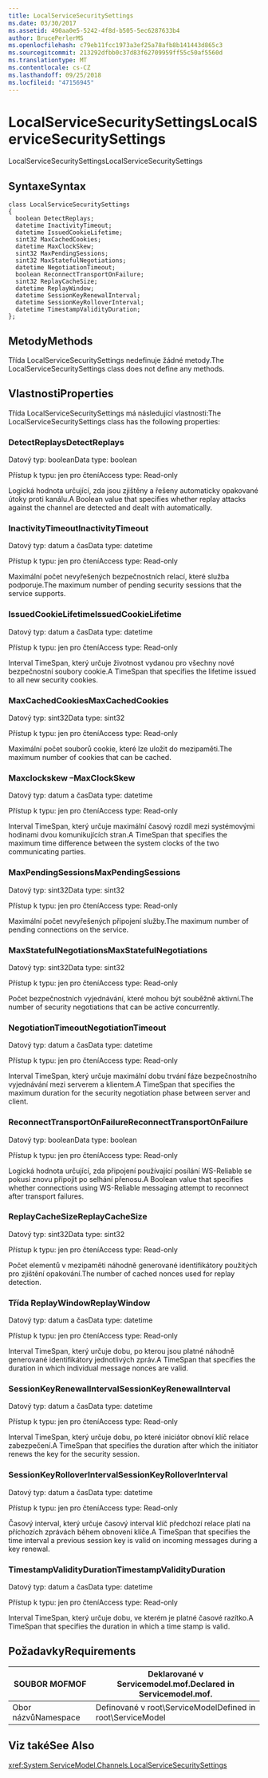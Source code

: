 ```yaml
---
title: LocalServiceSecuritySettings
ms.date: 03/30/2017
ms.assetid: 490aa0e5-5242-4f8d-b505-5ec6287633b4
author: BrucePerlerMS
ms.openlocfilehash: c79eb11fcc1973a3ef25a78afb8b141443d865c3
ms.sourcegitcommit: 213292dfbb0c37d83f62709959ff55c50af5560d
ms.translationtype: MT
ms.contentlocale: cs-CZ
ms.lasthandoff: 09/25/2018
ms.locfileid: "47156945"
---
```

# <a name="localservicesecuritysettings"></a><span data-ttu-id="1466e-102">LocalServiceSecuritySettings</span><span class="sxs-lookup"><span data-stu-id="1466e-102">LocalServiceSecuritySettings</span></span>
<span data-ttu-id="1466e-103">LocalServiceSecuritySettings</span><span class="sxs-lookup"><span data-stu-id="1466e-103">LocalServiceSecuritySettings</span></span>  
  
## <a name="syntax"></a><span data-ttu-id="1466e-104">Syntaxe</span><span class="sxs-lookup"><span data-stu-id="1466e-104">Syntax</span></span>  
  
```  
class LocalServiceSecuritySettings  
{  
  boolean DetectReplays;  
  datetime InactivityTimeout;  
  datetime IssuedCookieLifetime;  
  sint32 MaxCachedCookies;  
  datetime MaxClockSkew;  
  sint32 MaxPendingSessions;  
  sint32 MaxStatefulNegotiations;  
  datetime NegotiationTimeout;  
  boolean ReconnectTransportOnFailure;  
  sint32 ReplayCacheSize;  
  datetime ReplayWindow;  
  datetime SessionKeyRenewalInterval;  
  datetime SessionKeyRolloverInterval;  
  datetime TimestampValidityDuration;  
};  
```  
  
## <a name="methods"></a><span data-ttu-id="1466e-105">Metody</span><span class="sxs-lookup"><span data-stu-id="1466e-105">Methods</span></span>  
 <span data-ttu-id="1466e-106">Třída LocalServiceSecuritySettings nedefinuje žádné metody.</span><span class="sxs-lookup"><span data-stu-id="1466e-106">The LocalServiceSecuritySettings class does not define any methods.</span></span>  
  
## <a name="properties"></a><span data-ttu-id="1466e-107">Vlastnosti</span><span class="sxs-lookup"><span data-stu-id="1466e-107">Properties</span></span>  
 <span data-ttu-id="1466e-108">Třída LocalServiceSecuritySettings má následující vlastnosti:</span><span class="sxs-lookup"><span data-stu-id="1466e-108">The LocalServiceSecuritySettings class has the following properties:</span></span>  
  
### <a name="detectreplays"></a><span data-ttu-id="1466e-109">DetectReplays</span><span class="sxs-lookup"><span data-stu-id="1466e-109">DetectReplays</span></span>  
 <span data-ttu-id="1466e-110">Datový typ: boolean</span><span class="sxs-lookup"><span data-stu-id="1466e-110">Data type: boolean</span></span>  
  
 <span data-ttu-id="1466e-111">Přístup k typu: jen pro čtení</span><span class="sxs-lookup"><span data-stu-id="1466e-111">Access type: Read-only</span></span>  
  
 <span data-ttu-id="1466e-112">Logická hodnota určující, zda jsou zjištěny a řešeny automaticky opakované útoky proti kanálu.</span><span class="sxs-lookup"><span data-stu-id="1466e-112">A Boolean value that specifies whether replay attacks against the channel are detected and dealt with automatically.</span></span>  
  
### <a name="inactivitytimeout"></a><span data-ttu-id="1466e-113">InactivityTimeout</span><span class="sxs-lookup"><span data-stu-id="1466e-113">InactivityTimeout</span></span>  
 <span data-ttu-id="1466e-114">Datový typ: datum a čas</span><span class="sxs-lookup"><span data-stu-id="1466e-114">Data type: datetime</span></span>  
  
 <span data-ttu-id="1466e-115">Přístup k typu: jen pro čtení</span><span class="sxs-lookup"><span data-stu-id="1466e-115">Access type: Read-only</span></span>  
  
 <span data-ttu-id="1466e-116">Maximální počet nevyřešených bezpečnostních relací, které služba podporuje.</span><span class="sxs-lookup"><span data-stu-id="1466e-116">The maximum number of pending security sessions that the service supports.</span></span>  
  
### <a name="issuedcookielifetime"></a><span data-ttu-id="1466e-117">IssuedCookieLifetime</span><span class="sxs-lookup"><span data-stu-id="1466e-117">IssuedCookieLifetime</span></span>  
 <span data-ttu-id="1466e-118">Datový typ: datum a čas</span><span class="sxs-lookup"><span data-stu-id="1466e-118">Data type: datetime</span></span>  
  
 <span data-ttu-id="1466e-119">Přístup k typu: jen pro čtení</span><span class="sxs-lookup"><span data-stu-id="1466e-119">Access type: Read-only</span></span>  
  
 <span data-ttu-id="1466e-120">Interval TimeSpan, který určuje životnost vydanou pro všechny nové bezpečnostní soubory cookie.</span><span class="sxs-lookup"><span data-stu-id="1466e-120">A TimeSpan that specifies the lifetime issued to all new security cookies.</span></span>  
  
### <a name="maxcachedcookies"></a><span data-ttu-id="1466e-121">MaxCachedCookies</span><span class="sxs-lookup"><span data-stu-id="1466e-121">MaxCachedCookies</span></span>  
 <span data-ttu-id="1466e-122">Datový typ: sint32</span><span class="sxs-lookup"><span data-stu-id="1466e-122">Data type: sint32</span></span>  
  
 <span data-ttu-id="1466e-123">Přístup k typu: jen pro čtení</span><span class="sxs-lookup"><span data-stu-id="1466e-123">Access type: Read-only</span></span>  
  
 <span data-ttu-id="1466e-124">Maximální počet souborů cookie, které lze uložit do mezipaměti.</span><span class="sxs-lookup"><span data-stu-id="1466e-124">The maximum number of cookies that can be cached.</span></span>  
  
### <a name="maxclockskew"></a><span data-ttu-id="1466e-125">Maxclockskew –</span><span class="sxs-lookup"><span data-stu-id="1466e-125">MaxClockSkew</span></span>  
 <span data-ttu-id="1466e-126">Datový typ: datum a čas</span><span class="sxs-lookup"><span data-stu-id="1466e-126">Data type: datetime</span></span>  
  
 <span data-ttu-id="1466e-127">Přístup k typu: jen pro čtení</span><span class="sxs-lookup"><span data-stu-id="1466e-127">Access type: Read-only</span></span>  
  
 <span data-ttu-id="1466e-128">Interval TimeSpan, který určuje maximální časový rozdíl mezi systémovými hodinami dvou komunikujících stran.</span><span class="sxs-lookup"><span data-stu-id="1466e-128">A TimeSpan that specifies the maximum time difference between the system clocks of the two communicating parties.</span></span>  
  
### <a name="maxpendingsessions"></a><span data-ttu-id="1466e-129">MaxPendingSessions</span><span class="sxs-lookup"><span data-stu-id="1466e-129">MaxPendingSessions</span></span>  
 <span data-ttu-id="1466e-130">Datový typ: sint32</span><span class="sxs-lookup"><span data-stu-id="1466e-130">Data type: sint32</span></span>  
  
 <span data-ttu-id="1466e-131">Přístup k typu: jen pro čtení</span><span class="sxs-lookup"><span data-stu-id="1466e-131">Access type: Read-only</span></span>  
  
 <span data-ttu-id="1466e-132">Maximální počet nevyřešených připojení služby.</span><span class="sxs-lookup"><span data-stu-id="1466e-132">The maximum number of pending connections on the service.</span></span>  
  
### <a name="maxstatefulnegotiations"></a><span data-ttu-id="1466e-133">MaxStatefulNegotiations</span><span class="sxs-lookup"><span data-stu-id="1466e-133">MaxStatefulNegotiations</span></span>  
 <span data-ttu-id="1466e-134">Datový typ: sint32</span><span class="sxs-lookup"><span data-stu-id="1466e-134">Data type: sint32</span></span>  
  
 <span data-ttu-id="1466e-135">Přístup k typu: jen pro čtení</span><span class="sxs-lookup"><span data-stu-id="1466e-135">Access type: Read-only</span></span>  
  
 <span data-ttu-id="1466e-136">Počet bezpečnostních vyjednávání, které mohou být souběžně aktivní.</span><span class="sxs-lookup"><span data-stu-id="1466e-136">The number of security negotiations that can be active concurrently.</span></span>  
  
### <a name="negotiationtimeout"></a><span data-ttu-id="1466e-137">NegotiationTimeout</span><span class="sxs-lookup"><span data-stu-id="1466e-137">NegotiationTimeout</span></span>  
 <span data-ttu-id="1466e-138">Datový typ: datum a čas</span><span class="sxs-lookup"><span data-stu-id="1466e-138">Data type: datetime</span></span>  
  
 <span data-ttu-id="1466e-139">Přístup k typu: jen pro čtení</span><span class="sxs-lookup"><span data-stu-id="1466e-139">Access type: Read-only</span></span>  
  
 <span data-ttu-id="1466e-140">Interval TimeSpan, který určuje maximální dobu trvání fáze bezpečnostního vyjednávání mezi serverem a klientem.</span><span class="sxs-lookup"><span data-stu-id="1466e-140">A TimeSpan that specifies the maximum duration for the security negotiation phase between server and client.</span></span>  
  
### <a name="reconnecttransportonfailure"></a><span data-ttu-id="1466e-141">ReconnectTransportOnFailure</span><span class="sxs-lookup"><span data-stu-id="1466e-141">ReconnectTransportOnFailure</span></span>  
 <span data-ttu-id="1466e-142">Datový typ: boolean</span><span class="sxs-lookup"><span data-stu-id="1466e-142">Data type: boolean</span></span>  
  
 <span data-ttu-id="1466e-143">Přístup k typu: jen pro čtení</span><span class="sxs-lookup"><span data-stu-id="1466e-143">Access type: Read-only</span></span>  
  
 <span data-ttu-id="1466e-144">Logická hodnota určující, zda připojení používající posílání WS-Reliable se pokusí znovu připojit po selhání přenosu.</span><span class="sxs-lookup"><span data-stu-id="1466e-144">A Boolean value that specifies whether connections using WS-Reliable messaging attempt to reconnect after transport failures.</span></span>  
  
### <a name="replaycachesize"></a><span data-ttu-id="1466e-145">ReplayCacheSize</span><span class="sxs-lookup"><span data-stu-id="1466e-145">ReplayCacheSize</span></span>  
 <span data-ttu-id="1466e-146">Datový typ: sint32</span><span class="sxs-lookup"><span data-stu-id="1466e-146">Data type: sint32</span></span>  
  
 <span data-ttu-id="1466e-147">Přístup k typu: jen pro čtení</span><span class="sxs-lookup"><span data-stu-id="1466e-147">Access type: Read-only</span></span>  
  
 <span data-ttu-id="1466e-148">Počet elementů v mezipaměti náhodně generované identifikátory použitých pro zjištění opakování.</span><span class="sxs-lookup"><span data-stu-id="1466e-148">The number of cached nonces used for replay detection.</span></span>  
  
### <a name="replaywindow"></a><span data-ttu-id="1466e-149">Třída ReplayWindow</span><span class="sxs-lookup"><span data-stu-id="1466e-149">ReplayWindow</span></span>  
 <span data-ttu-id="1466e-150">Datový typ: datum a čas</span><span class="sxs-lookup"><span data-stu-id="1466e-150">Data type: datetime</span></span>  
  
 <span data-ttu-id="1466e-151">Přístup k typu: jen pro čtení</span><span class="sxs-lookup"><span data-stu-id="1466e-151">Access type: Read-only</span></span>  
  
 <span data-ttu-id="1466e-152">Interval TimeSpan, který určuje dobu, po kterou jsou platné náhodně generované identifikátory jednotlivých zpráv.</span><span class="sxs-lookup"><span data-stu-id="1466e-152">A TimeSpan that specifies the duration in which individual message nonces are valid.</span></span>  
  
### <a name="sessionkeyrenewalinterval"></a><span data-ttu-id="1466e-153">SessionKeyRenewalInterval</span><span class="sxs-lookup"><span data-stu-id="1466e-153">SessionKeyRenewalInterval</span></span>  
 <span data-ttu-id="1466e-154">Datový typ: datum a čas</span><span class="sxs-lookup"><span data-stu-id="1466e-154">Data type: datetime</span></span>  
  
 <span data-ttu-id="1466e-155">Přístup k typu: jen pro čtení</span><span class="sxs-lookup"><span data-stu-id="1466e-155">Access type: Read-only</span></span>  
  
 <span data-ttu-id="1466e-156">Interval TimeSpan, který určuje dobu, po které iniciátor obnoví klíč relace zabezpečení.</span><span class="sxs-lookup"><span data-stu-id="1466e-156">A TimeSpan that specifies the duration after which the initiator renews the key for the security session.</span></span>  
  
### <a name="sessionkeyrolloverinterval"></a><span data-ttu-id="1466e-157">SessionKeyRolloverInterval</span><span class="sxs-lookup"><span data-stu-id="1466e-157">SessionKeyRolloverInterval</span></span>  
 <span data-ttu-id="1466e-158">Datový typ: datum a čas</span><span class="sxs-lookup"><span data-stu-id="1466e-158">Data type: datetime</span></span>  
  
 <span data-ttu-id="1466e-159">Přístup k typu: jen pro čtení</span><span class="sxs-lookup"><span data-stu-id="1466e-159">Access type: Read-only</span></span>  
  
 <span data-ttu-id="1466e-160">Časový interval, který určuje časový interval klíč předchozí relace platí na příchozích zprávách během obnovení klíče.</span><span class="sxs-lookup"><span data-stu-id="1466e-160">A TimeSpan that specifies the time interval a previous session key is valid on incoming messages during a key renewal.</span></span>  
  
### <a name="timestampvalidityduration"></a><span data-ttu-id="1466e-161">TimestampValidityDuration</span><span class="sxs-lookup"><span data-stu-id="1466e-161">TimestampValidityDuration</span></span>  
 <span data-ttu-id="1466e-162">Datový typ: datum a čas</span><span class="sxs-lookup"><span data-stu-id="1466e-162">Data type: datetime</span></span>  
  
 <span data-ttu-id="1466e-163">Přístup k typu: jen pro čtení</span><span class="sxs-lookup"><span data-stu-id="1466e-163">Access type: Read-only</span></span>  
  
 <span data-ttu-id="1466e-164">Interval TimeSpan, který určuje dobu, ve kterém je platné časové razítko.</span><span class="sxs-lookup"><span data-stu-id="1466e-164">A TimeSpan that specifies the duration in which a time stamp is valid.</span></span>  
  
## <a name="requirements"></a><span data-ttu-id="1466e-165">Požadavky</span><span class="sxs-lookup"><span data-stu-id="1466e-165">Requirements</span></span>  
  
|<span data-ttu-id="1466e-166">SOUBOR MOF</span><span class="sxs-lookup"><span data-stu-id="1466e-166">MOF</span></span>|<span data-ttu-id="1466e-167">Deklarované v Servicemodel.mof.</span><span class="sxs-lookup"><span data-stu-id="1466e-167">Declared in Servicemodel.mof.</span></span>|  
|---------|-----------------------------------|  
|<span data-ttu-id="1466e-168">Obor názvů</span><span class="sxs-lookup"><span data-stu-id="1466e-168">Namespace</span></span>|<span data-ttu-id="1466e-169">Definované v root\ServiceModel</span><span class="sxs-lookup"><span data-stu-id="1466e-169">Defined in root\ServiceModel</span></span>|  
  
## <a name="see-also"></a><span data-ttu-id="1466e-170">Viz také</span><span class="sxs-lookup"><span data-stu-id="1466e-170">See Also</span></span>  
 <xref:System.ServiceModel.Channels.LocalServiceSecuritySettings>
